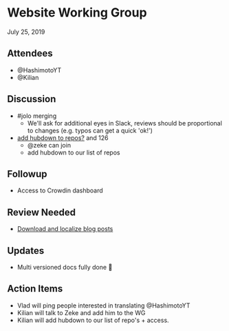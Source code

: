 # Website Working Group

July 25, 2019

## Attendees

- @HashimotoYT
- @Kilian

## Discussion

 * #jolo merging
     * We'll ask for additional eyes in Slack, reviews should be proportional to changes (e.g. typos can get a quick 'ok!')
 * [add hubdown to repos?](https://github.com/electron/governance/issues/127) and 126
 	* @zeke can join
 	* add hubdown to our list of repos

## Followup

* Access to Crowdin dashboard

## Review Needed

- [Download and localize blog posts](https://github.com/electron/i18n/pull/717)

## Updates

- Multi versioned docs fully done :tada: 

## Action Items

- Vlad will ping people interested in translating @HashimotoYT
- Kilian will talk to Zeke and add him to the WG
- Kilian will add hubdown to our list of repo's + access.
